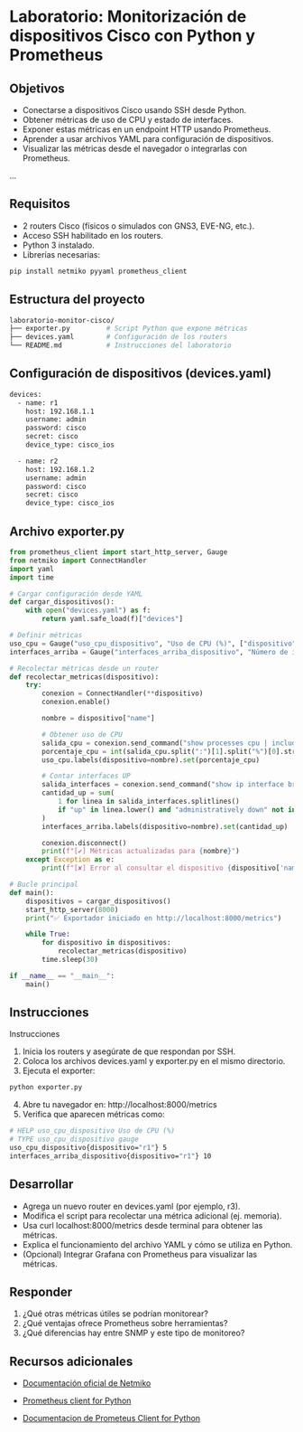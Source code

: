 # Laboratorio: Monitorización de dispositivos Cisco con Python y Prometheus

## Objetivos

- Conectarse a dispositivos Cisco usando SSH desde Python.
- Obtener métricas de uso de CPU y estado de interfaces.
- Exponer estas métricas en un endpoint HTTP usando Prometheus.
- Aprender a usar archivos YAML para configuración de dispositivos.
- Visualizar las métricas desde el navegador o integrarlas con Prometheus.

...

## Requisitos

- 2 routers Cisco (físicos o simulados con GNS3, EVE-NG, etc.).
- Acceso SSH habilitado en los routers.
- Python 3 instalado.
- Librerías necesarias:

```bash
pip install netmiko pyyaml prometheus_client
```

## Estructura del proyecto

```sh
laboratorio-monitor-cisco/
├── exporter.py         # Script Python que expone métricas
├── devices.yaml        # Configuración de los routers
└── README.md           # Instrucciones del laboratorio
```

## Configuración de dispositivos (devices.yaml)

```sh
devices:
  - name: r1
    host: 192.168.1.1
    username: admin
    password: cisco
    secret: cisco
    device_type: cisco_ios

  - name: r2
    host: 192.168.1.2
    username: admin
    password: cisco
    secret: cisco
    device_type: cisco_ios

```

## Archivo exporter.py

```py
from prometheus_client import start_http_server, Gauge
from netmiko import ConnectHandler
import yaml
import time

# Cargar configuración desde YAML
def cargar_dispositivos():
    with open("devices.yaml") as f:
        return yaml.safe_load(f)["devices"]

# Definir métricas
uso_cpu = Gauge("uso_cpu_dispositivo", "Uso de CPU (%)", ["dispositivo"])
interfaces_arriba = Gauge("interfaces_arriba_dispositivo", "Número de interfaces en estado UP", ["dispositivo"])

# Recolectar métricas desde un router
def recolectar_metricas(dispositivo):
    try:
        conexion = ConnectHandler(**dispositivo)
        conexion.enable()

        nombre = dispositivo["name"]

        # Obtener uso de CPU
        salida_cpu = conexion.send_command("show processes cpu | include CPU utilization")
        porcentaje_cpu = int(salida_cpu.split(":")[1].split("%")[0].strip())
        uso_cpu.labels(dispositivo=nombre).set(porcentaje_cpu)

        # Contar interfaces UP
        salida_interfaces = conexion.send_command("show ip interface brief")
        cantidad_up = sum(
            1 for linea in salida_interfaces.splitlines()
            if "up" in linea.lower() and "administratively down" not in linea.lower()
        )
        interfaces_arriba.labels(dispositivo=nombre).set(cantidad_up)

        conexion.disconnect()
        print(f"[✔] Métricas actualizadas para {nombre}")
    except Exception as e:
        print(f"[✘] Error al consultar el dispositivo {dispositivo['name']}: {e}")

# Bucle principal
def main():
    dispositivos = cargar_dispositivos()
    start_http_server(8000)
    print("✅ Exportador iniciado en http://localhost:8000/metrics")

    while True:
        for dispositivo in dispositivos:
            recolectar_metricas(dispositivo)
        time.sleep(30)

if __name__ == "__main__":
    main()

```

## Instrucciones

Instrucciones

1. Inicia los routers y asegúrate de que respondan por SSH.
2. Coloca los archivos devices.yaml y exporter.py en el mismo directorio.
3. Ejecuta el exporter:

```sh
python exporter.py
```

4. Abre tu navegador en: http://localhost:8000/metrics
5. Verifica que aparecen métricas como:

```sh
# HELP uso_cpu_dispositivo Uso de CPU (%)
# TYPE uso_cpu_dispositivo gauge
uso_cpu_dispositivo{dispositivo="r1"} 5
interfaces_arriba_dispositivo{dispositivo="r1"} 10
```

## Desarrollar

- Agrega un nuevo router en devices.yaml (por ejemplo, r3).
- Modifica el script para recolectar una métrica adicional (ej. memoria).
- Usa curl localhost:8000/metrics desde terminal para obtener las métricas.
- Explica el funcionamiento del archivo YAML y cómo se utiliza en Python.
- (Opcional) Integrar Grafana con Prometheus para visualizar las métricas.

## Responder

1. ¿Qué otras métricas útiles se podrían monitorear?
2. ¿Qué ventajas ofrece Prometheus sobre herramientas?
3. ¿Qué diferencias hay entre SNMP y este tipo de monitoreo?

## Recursos adicionales

- [Documentación oficial de Netmiko](https://github.com/ktbyers/netmiko)

- [Prometheus client for Python](https://github.com/prometheus/client_python)
- [Documentacion de Prometeus Client for Python](https://prometheus.github.io/client_python/)
